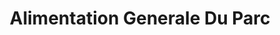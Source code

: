 ---
title: "Alimentation Generale Du Parc"
url: /brou-sur-chantereine/alimentation-generale-du-parc/
shop: Lebensmittel
---